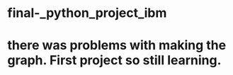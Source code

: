 # final-_python_project_ibm
# there was problems with making the graph. First project so still learning.
